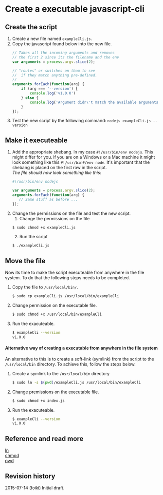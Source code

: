 # Create a executable javascript-cli

## Create the script

1. Create a new file named `exampleCli.js`. 
2. Copy the javascript found below into the new file.
    ```javascript
    // Takes all the incoming arguments and removes
    // the first 2 since its the filename and the env 
    var arguments = process.argv.slice(2);

    // "routes" or switches on them to see
    //  if they match anything pre-defined.
    //  
    arguments.forEach(function(arg) {
        if (arg === '--version') {
            console.log('v1.0.0')
        } else {
            console.log('Argument didn\'t match the available arguments');
        }
    });
    ```
3. Test the new script by the following command: `nodejs exampleCli.js --version`

## Make it executeable 

1. Add the appropriate shebang. In my case `#!/usr/bin/env nodejs`. This might differ for you. If you are on a Windows or a Mac machine it might look something like this `#!/usr/bin#/env node`. It's important that the shebang is placed  on the first row in the script.    
*The file should now look something like this:*
    ```javascript
    #!/usr/bin/env nodejs
    
    var arguments = process.argv.slice(2);
    arguments.forEach(function(arg) {
       // Same stuff as before ...
    });
   ```
3. Change the permissions on the file and test the new script.
    1. Change the permissions on the file
    ```bash
    $ sudo chmod +x exampleCli.js
    ```
    2. Run the script
    ```bash
    $ ./exampleCli.js
    ```

## Move the file
Now its time to make the script executeable from anywhere in the file system. 
To do that the following steps needs to be completed.

1. Copy the file to `/usr/local/bin/`.
    ```bash
    $ sudo cp exampleCli.js /usr/local/bin/exampleCli
    ```
2. Change permission on the executable file.
    ```bash
    $ sudo chmod +x /usr/local/bin/exampleCli
    ```
3. Run the exacuteable.
    ```bash
    $ exampleCli --version
    v1.0.0
    ```

#### Alternative way of creating a executable from anywhere in the file system

An alternative to this is to create a soft-link (symlink) from the script to the `/usr/local/bin` directory. To achieve this, follow the steps below.

1. Create a symlink to the `/usr/local/bin` directory
    ```bash
    $ sudo ln -s $(pwd)/exampleCli.js /usr/local/bin/exampleCli
    ```
2. Change premissions on the executable file.
    ```bash
    $ sudo chmod +x index.js
    ```
3. Run the exacuteable.
    ```bash
    $ exampleCli --version
    v1.0.0
    ```

Reference and read more
------------------------------

[ln](http://explainshell.com/explain/1/ln)    
[chmod](http://explainshell.com/explain/1/chmod)    
[pwd](http://explainshell.com/explain/1/pwd)

Revision history
------------------------------

2015-07-14 (foiki) Initial draft.
